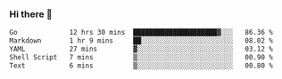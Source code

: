 ### Hi there 👋

<!--
**yeya24/yeya24** is a ✨ _special_ ✨ repository because its `README.md` (this file) appears on your GitHub profile.

Here are some ideas to get you started:

- 🔭 I’m currently working on ...
- 🌱 I’m currently learning ...
- 👯 I’m looking to collaborate on ...
- 🤔 I’m looking for help with ...
- 💬 Ask me about ...
- 📫 How to reach me: ...
- 😄 Pronouns: ...
- ⚡ Fun fact: ...
-->

<!--START_SECTION:waka-->

```txt
Go             12 hrs 30 mins  █████████████████████▓░░░   86.36 %
Markdown       1 hr 9 mins     ██░░░░░░░░░░░░░░░░░░░░░░░   08.02 %
YAML           27 mins         ▓░░░░░░░░░░░░░░░░░░░░░░░░   03.12 %
Shell Script   7 mins          ▒░░░░░░░░░░░░░░░░░░░░░░░░   00.90 %
Text           6 mins          ▒░░░░░░░░░░░░░░░░░░░░░░░░   00.80 %
```

<!--END_SECTION:waka-->
